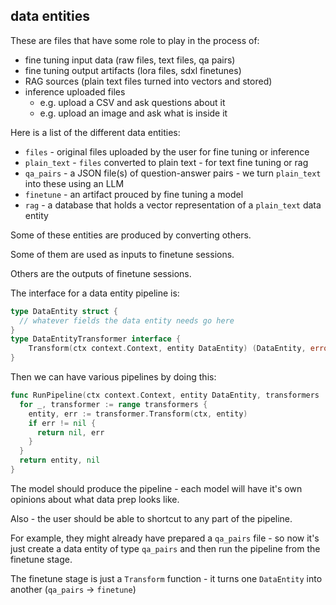 ## data entities

These are files that have some role to play in the process of:

 * fine tuning input data (raw files, text files, qa pairs)
 * fine tuning output artifacts (lora files, sdxl finetunes)
 * RAG sources (plain text files turned into vectors and stored)
 * inference uploaded files
   * e.g. upload a CSV and ask questions about it
   * e.g. upload an image and ask what is inside it

Here is a list of the different data entities:

 * `files` - original files uploaded by the user for fine tuning or inference
 * `plain_text` - `files` converted to plain text - for text fine tuning or rag
 * `qa_pairs` - a JSON file(s) of question-answer pairs - we turn `plain_text` into these using an LLM
 * `finetune` - an artifact prouced by fine tuning a model
 * `rag` - a database that holds a vector representation of a `plain_text` data entity

Some of these entities are produced by converting others.

Some of them are used as inputs to finetune sessions.

Others are the outputs of finetune sessions.

The interface for a data entity pipeline is:

```go
type DataEntity struct {
  // whatever fields the data entity needs go here
}
type DataEntityTransformer interface {
	Transform(ctx context.Context, entity DataEntity) (DataEntity, error)
}
```

Then we can have various pipelines by doing this:

```go
func RunPipeline(ctx context.Context, entity DataEntity, transformers ...DataEntityTransformer) (DataEntity, error) {
  for _, transformer := range transformers {
    entity, err := transformer.Transform(ctx, entity)
    if err != nil {
      return nil, err
    }
  }
  return entity, nil
}
```

The model should produce the pipeline - each model will have it's own opinions about what data prep looks like.

Also - the user should be able to shortcut to any part of the pipeline.

For example, they might already have prepared a `qa_pairs` file - so now it's just create a data entity of type `qa_pairs` and then run the pipeline from the finetune stage.

The finetune stage is just a `Transform` function - it turns one `DataEntity` into another (`qa_pairs` -> `finetune`)